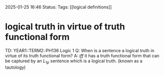 2025-01-25 16:46
Status: 
Tags: [[logical definitions]]
# logical truth in virtue of truth functional form

TD: YEAR1::TERM2::PH136 Logic 1
Q: When is a sentence a logical truth in virtue of its truth functional form?
A: _iff_ it has a truth functional form that can be captured by an $L_{1p}$ sentence which is a logical truth. (known as a tautology)
<!--ID: 1737823991960-->
